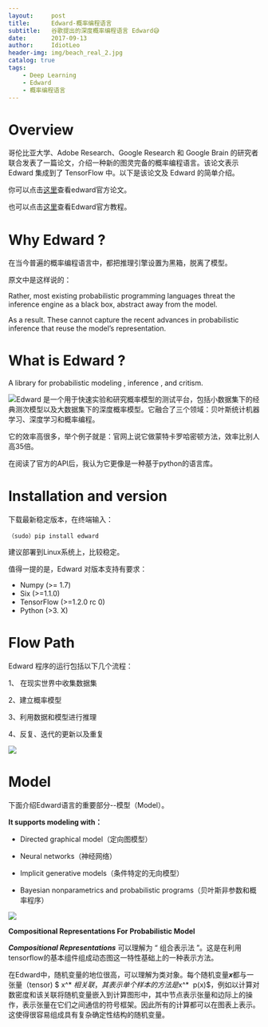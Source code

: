 ```yaml
---
layout:     post
title:      Edward-概率编程语言
subtitle:   谷歌提出的深度概率编程语言 Edward😅
date:       2017-09-13
author:     IdiotLeo
header-img: img/beach_real_2.jpg
catalog: true
tags:
    - Deep Learning
    - Edward
    - 概率编程语言
---
```


# Overview

哥伦比亚大学、Adobe Research、Google Research 和 Google Brain 的研究者联合发表了一篇论文，介绍一种新的图灵完备的概率编程语言。该论文表示 Edward 集成到了 TensorFlow 中。以下是该论文及 Edward 的简单介绍。

你可以点击[这里](https://arxiv.org/pdf/1701.03757v1.pdf)查看edward官方论文。

也可以点击[这里](http://edwardlib.org/)查看Edward官方教程。

# Why Edward ?

在当今普遍的概率编程语言中，都把推理引擎设置为黑箱，脱离了模型。

原文中是这样说的：

Rather, most existing probabilistic programming languages threat the inference engine as a black box, abstract away from the model.

As a result. These cannot capture the recent advances in probabilistic inference that reuse the model’s representation.

# What is Edward ?

A library for probabilistic modeling , inference , and critism.

![](http://ow7qvf5zp.bkt.clouddn.com/1.jpg)Edward 是一个用于快速实验和研究概率模型的测试平台，包括小数据集下的经典测次模型以及大数据集下的深度概率模型。它融合了三个领域：贝叶斯统计机器学习、深度学习和概率编程。

它的效率高很多，举个例子就是：官网上说它做蒙特卡罗哈密顿方法，效率比别人高35倍。

在阅读了官方的API后，我认为它更像是一种基于python的语言库。

# Installation and version

下载最新稳定版本，在终端输入：

`（sudo）pip install edward `

建议部署到Linux系统上，比较稳定。

值得一提的是，Edward 对版本支持有要求：

- Numpy (>= 1.7)
- Six (>=1.1.0)
- TensorFlow (>=1.2.0 rc 0)
- Python (>3.  X)

# Flow Path

Edward 程序的运行包括以下几个流程：

1、 在现实世界中收集数据集

2、建立概率模型

3、利用数据和模型进行推理

4、反复、迭代的更新以及重复

![](http://ow7qvf5zp.bkt.clouddn.com/2.jpg)

# Model

下面介绍Edward语言的重要部分--模型（Model）。

**It supports modeling with：**

- Directed graphical model（定向图模型）

- Neural networks（神经网络）

- Implicit generative models（条件特定的无向模型）

- Bayesian nonparametrics and probabilistic programs（贝叶斯非参数和概率程序）

![](http://ow7qvf5zp.bkt.clouddn.com/3.jpg)

**Compositional Representations For Probabilistic Model**

***Compositional Representations*** 可以理解为 “ 组合表示法 ”。这是在利用tensorflow的基本组件组成动态图这一特性基础上的一种表示方法。

在Edward中，随机变量的地位很高，可以理解为类对象。每个随机变量***x***都与一张量（tensor) $ x^* $相关联，其表示单个样本的方法是$x^* $~$p(x)$，例如以计算对数密度和该关联将随机变量嵌入到计算图形中，其中节点表示张量和边际上的操作，表示张量在它们之间通信的符号框架。因此所有的计算都可以在图表上表示。这使得很容易组成具有复杂确定性结构的随机变量。

